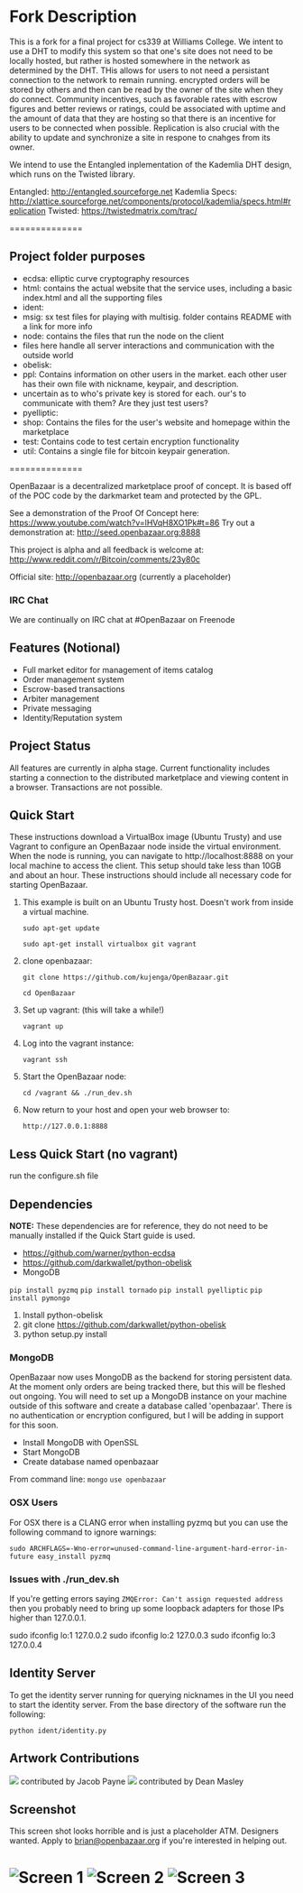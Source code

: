 # Fork Description

This is a fork for a final project for cs339 at Williams College. We intent to use a DHT to modify this system so that one's site does not need to be locally hosted, but rather is hosted somewhere in the network as determined by the DHT. THis allows for users to not need a persistant connection to the network to remain running. encrypted orders will be stored by others and then can be read by the owner of the site when they do connect. Community incentives, such as favorable rates with escrow figures and better reviews or ratings, could be associated with uptime and the amount of data that they are hosting so that there is an incentive for users to be connected when possible. Replication is also crucial with the ability to update and synchronize a site in respone to cnahges from its owner.

We intend to use the Entangled inplementation of the Kademlia DHT design, which runs on the Twisted library.

Entangled: http://entangled.sourceforge.net
Kademlia Specs: http://xlattice.sourceforge.net/components/protocol/kademlia/specs.html#replication
Twisted: https://twistedmatrix.com/trac/

==============

## Project folder purposes

- ecdsa: elliptic curve cryptography resources
- html: contains the actual website that the service uses, including a basic index.html and all the supporting files
- ident:
- msig: sx test files for playing with multisig. folder contains README with a link for more info
- node: contains the files that run the node on the client
 - files here handle all server interactions and communication with the outside world
- obelisk:
- ppl: Contains information on other users in the market. each other user has their own file with nickname, keypair, and description.
 - uncertain as to who's private key is stored for each. our's to communicate with them? Are they just test users?
- pyelliptic: 
- shop: Contains the files for the user's website and homepage within the marketplace
- test: Contains code to test certain encryption functionality
- util: Contains a single file for bitcoin keypair generation. 

==============

OpenBazaar is a decentralized marketplace proof of concept. It is based off of the POC code by the darkmarket team and protected by the GPL.

See a demonstration of the Proof Of Concept here: https://www.youtube.com/watch?v=lHVqH8XO1Pk#t=86
Try out a demonstration at: http://seed.openbazaar.org:8888

This project is alpha and all feedback is welcome at: http://www.reddit.com/r/Bitcoin/comments/23y80c
 
Official site: http://openbazaar.org (currently a placeholder)

### IRC Chat 
We are continually on IRC chat at #OpenBazaar on Freenode


## Features (Notional)
- Full market editor for management of items catalog
- Order management system
- Escrow-based transactions
- Arbiter management
- Private messaging
- Identity/Reputation system

## Project Status

All features are currently in alpha stage. Current functionality includes starting a connection to the distributed marketplace and viewing content in a browser. Transactions are not possible.

## Quick Start

These instructions download a VirtualBox image (Ubuntu Trusty) and use Vagrant to configure an OpenBazaar node inside the virtual environment. When the node is running, you can navigate to http://localhost:8888 on your local machine to access the client. This setup should take less than 10GB and about an hour. These instructions should include all necessary code for starting OpenBazaar.

1. This example is built on an Ubuntu Trusty host. Doesn't work from inside a virtual machine. 

    `sudo apt-get update`

    `sudo apt-get install virtualbox git vagrant`

2. clone openbazaar:

    `git clone https://github.com/kujenga/OpenBazaar.git`

    `cd OpenBazaar`
    
3. Set up vagrant: (this will take a while!)

    `vagrant up`

4. Log into the vagrant instance:

    `vagrant ssh`

5. Start the OpenBazaar node:

    `cd /vagrant && ./run_dev.sh`

6. Now return to your host and open your web browser to:

    `http://127.0.0.1:8888`


## Less Quick Start (no vagrant)

run the configure.sh file



## Dependencies

**NOTE:** These dependencies are for reference, they do not need to be manually installed if the Quick Start guide is used.

- https://github.com/warner/python-ecdsa
- https://github.com/darkwallet/python-obelisk
- MongoDB

`pip install pyzmq`
`pip install tornado`
`pip install pyelliptic`
`pip install pymongo`

1. Install python-obelisk
2. git clone https://github.com/darkwallet/python-obelisk
3. python setup.py install


### MongoDB

OpenBazaar now uses MongoDB as the backend for storing persistent data. At the moment only orders are being tracked there, but this will be fleshed out ongoing. You will need to set up a MongoDB instance on your machine outside of this software and create a database called 'openbazaar'. There is no authentication or encryption configured, but I will be adding in support for this soon.

- Install MongoDB with OpenSSL
- Start MongoDB 
- Create database named openbazaar

From command line:
`mongo`
`use openbazaar`


### OSX Users

For OSX there is a CLANG error when installing pyzmq but you can use the following command to ignore warnings:

`sudo ARCHFLAGS=-Wno-error=unused-command-line-argument-hard-error-in-future easy_install pyzmq`

### Issues with ./run_dev.sh
If you're getting errors saying `ZMQError: Can't assign requested address` then you probably need to bring up some loopback adapters for those 
IPs higher than 127.0.0.1.

sudo ifconfig lo:1 127.0.0.2
sudo ifconfig lo:2 127.0.0.3
sudo ifconfig lo:3 127.0.0.4

## Identity Server

To get the identity server running for querying nicknames in the UI you need to start the identity server. From the base directory of the software run the following:

`python ident/identity.py`


## Artwork Contributions

![](https://github.com/OpenBazaar/OpenBazaar/blob/gh-pages/img/logo_alt1-b-h.png?raw=true)
contributed by Jacob Payne
![](http://i.imgur.com/WwPUXGS.png)
contributed by Dean Masley



## Screenshot

This screen shot looks horrible and is just a placeholder ATM. Designers wanted. Apply to brian@openbazaar.org if you're interested in helping out.

![Screen 1](http://i.imgur.com/qwByrqk.png)
![Screen 2](http://i.imgur.com/v3gRVgi.png)
![Screen 3](http://i.imgur.com/65eSjjz.png)
=======


